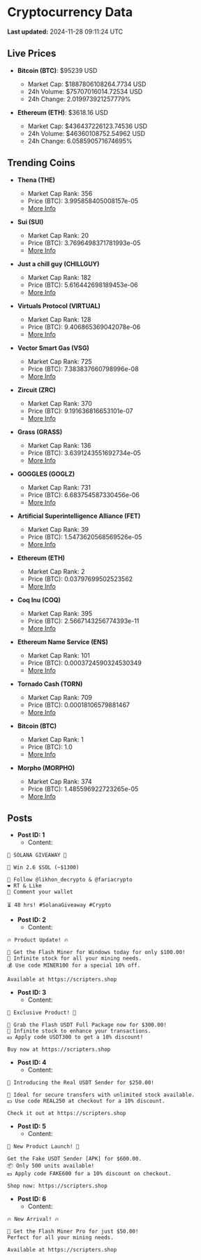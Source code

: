 # Cryptocurrency Data

**Last updated:** 2024-11-28 09:11:24 UTC

## Live Prices
- **Bitcoin (BTC)**: $95239 USD
  - Market Cap: $1887806108264.7734 USD
  - 24h Volume: $75707016014.72534 USD
  - 24h Change: 2.019973921257779%

- **Ethereum (ETH)**: $3618.16 USD
  - Market Cap: $436437226123.74536 USD
  - 24h Volume: $46360108752.54962 USD
  - 24h Change: 6.058590571674695%

## Trending Coins
- **Thena (THE)**
  - Market Cap Rank: 356
  - Price (BTC): 3.995858405008157e-05
  - [More Info](https://www.coingecko.com/en/coins/thena)

- **Sui (SUI)**
  - Market Cap Rank: 20
  - Price (BTC): 3.7696498371781993e-05
  - [More Info](https://www.coingecko.com/en/coins/sui)

- **Just a chill guy (CHILLGUY)**
  - Market Cap Rank: 182
  - Price (BTC): 5.616442698189453e-06
  - [More Info](https://www.coingecko.com/en/coins/just-a-chill-guy)

- **Virtuals Protocol (VIRTUAL)**
  - Market Cap Rank: 128
  - Price (BTC): 9.406865369042078e-06
  - [More Info](https://www.coingecko.com/en/coins/virtual-protocol)

- **Vector Smart Gas (VSG)**
  - Market Cap Rank: 725
  - Price (BTC): 7.383837660798996e-08
  - [More Info](https://www.coingecko.com/en/coins/vector-smart-gas)

- **Zircuit (ZRC)**
  - Market Cap Rank: 370
  - Price (BTC): 9.191636816653101e-07
  - [More Info](https://www.coingecko.com/en/coins/zircuit)

- **Grass (GRASS)**
  - Market Cap Rank: 136
  - Price (BTC): 3.6391243551692734e-05
  - [More Info](https://www.coingecko.com/en/coins/grass)

- **GOGGLES (GOGLZ)**
  - Market Cap Rank: 731
  - Price (BTC): 6.683754587330456e-06
  - [More Info](https://www.coingecko.com/en/coins/goggles)

- **Artificial Superintelligence Alliance (FET)**
  - Market Cap Rank: 39
  - Price (BTC): 1.5473620568569526e-05
  - [More Info](https://www.coingecko.com/en/coins/artificial-superintelligence-alliance)

- **Ethereum (ETH)**
  - Market Cap Rank: 2
  - Price (BTC): 0.03797699502523562
  - [More Info](https://www.coingecko.com/en/coins/ethereum)

- **Coq Inu (COQ)**
  - Market Cap Rank: 395
  - Price (BTC): 2.5667143256774393e-11
  - [More Info](https://www.coingecko.com/en/coins/coq-inu)

- **Ethereum Name Service (ENS)**
  - Market Cap Rank: 101
  - Price (BTC): 0.0003724590324530349
  - [More Info](https://www.coingecko.com/en/coins/ethereum-name-service)

- **Tornado Cash (TORN)**
  - Market Cap Rank: 709
  - Price (BTC): 0.00018106579881467
  - [More Info](https://www.coingecko.com/en/coins/tornado-cash)

- **Bitcoin (BTC)**
  - Market Cap Rank: 1
  - Price (BTC): 1.0
  - [More Info](https://www.coingecko.com/en/coins/bitcoin)

- **Morpho (MORPHO)**
  - Market Cap Rank: 374
  - Price (BTC): 1.485596922723265e-05
  - [More Info](https://www.coingecko.com/en/coins/morpho)

## Posts
- **Post ID: 1**
  - Content:
```
🚀 SOLANA GIVEAWAY 🚀

🎁 Win 2.6 $SOL (~$1300)

🤝 Follow @likhon_decrypto & @fariacrypto
❤️ RT & Like
💬 Comment your wallet

⏳ 48 hrs! #SolanaGiveaway #Crypto
```

- **Post ID: 2**
  - Content:
```
🔥 Product Update! 🔥

🚀 Get the Flash Miner for Windows today for only $100.00!
🔋 Infinite stock for all your mining needs.
💰 Use code MINER100 for a special 10% off.

Available at https://scripters.shop
```

- **Post ID: 3**
  - Content:
```
🎁 Exclusive Product! 🎁

💸 Grab the Flash USDT Full Package now for $300.00!
🎉 Infinite stock to enhance your transactions.
💵 Apply code USDT300 to get a 10% discount!

Buy now at https://scripters.shop
```

- **Post ID: 4**
  - Content:
```
💎 Introducing the Real USDT Sender for $250.00!

💼 Ideal for secure transfers with unlimited stock available.
💵 Use code REAL250 at checkout for a 10% discount.

Check it out at https://scripters.shop
```

- **Post ID: 5**
  - Content:
```
🚀 New Product Launch! 🚀

Get the Fake USDT Sender [APK] for $600.00.
📦 Only 500 units available!
💵 Apply code FAKE600 for a 10% discount on checkout.

Shop now: https://scripters.shop
```

- **Post ID: 6**
  - Content:
```
🔥 New Arrival! 🔥

💸 Get the Flash Miner Pro for just $50.00!
Perfect for all your mining needs.

Available at https://scripters.shop
```

